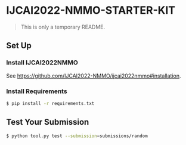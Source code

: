 # IJCAI2022-NMMO-STARTER-KIT

> This is only a temporary README.

## Set Up

### Install IJCAI2022NMMO

See https://github.com/IJCAI2022-NMMO/ijcai2022nmmo#installation.

### Install Requirements

```bash
$ pip install -r requirements.txt
```

## Test Your Submission

```bash
$ python tool.py test --submission=submissions/random
```
